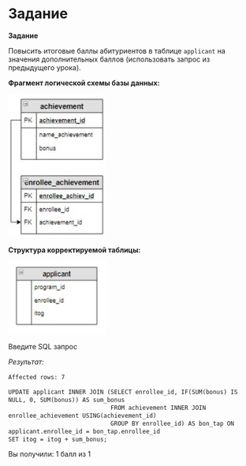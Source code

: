 # Задание

**Задание**

Повысить итоговые баллы абитуриентов в таблице `applicant` на значения дополнительных баллов (использовать запрос из предыдущего урока).

**Фрагмент логической схемы базы данных:**

<p float="left">
<img src="ab_7.jpg" width="200" />
</p>

**Структура корректируемой таблицы:**

<p float="left">
<img src="cx_3_12.jpg" width="200" />
</p>

Введите SQL запрос

*Результат:*

```mysql
Affected rows: 7
```

```mysql
UPDATE applicant INNER JOIN (SELECT enrollee_id, IF(SUM(bonus) IS NULL, 0, SUM(bonus)) AS sum_bonus
                             FROM achievement INNER JOIN enrollee_achievement USING(achievement_id)
                             GROUP BY enrollee_id) AS bon_tap ON applicant.enrollee_id = bon_tap.enrollee_id
SET itog = itog + sum_bonus;
```

Вы получили: 1 балл из 1
